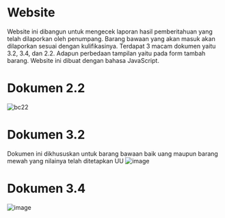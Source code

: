# Website
Website ini dibangun untuk mengecek laporan hasil pemberitahuan yang telah dilaporkan oleh penumpang. Barang bawaan yang akan masuk akan dilaporkan sesuai dengan kulifikasinya. Terdapat 3 macam dokumen yaitu 3.2, 3.4, dan 2.2. Adapun perbedaan tampilan yaitu pada form tambah barang. Website ini dibuat dengan bahasa JavaScript.

# Dokumen 2.2
![bc22](https://github.com/user-attachments/assets/bdaf26d7-cd22-4815-a740-769d568a07c5)

# Dokumen 3.2
Dokumen ini dikhususkan untuk barang bawaan baik uang maupun barang mewah yang nilainya telah ditetapkan UU
![image](https://github.com/user-attachments/assets/0beb60ab-982f-43fa-afc3-f99b54024be6)

# Dokumen 3.4
![image](https://github.com/user-attachments/assets/9cacc442-76c5-4eba-ae1a-b941869fbf60)
